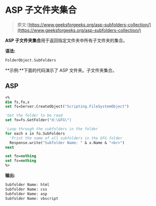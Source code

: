 # ASP 子文件夹集合

> 原文:[https://www.geeksforgeeks.org/asp-subfolders-collection/](https://www.geeksforgeeks.org/asp-subfolders-collection/)

**ASP 子文件夹集合**用于返回指定文件夹中所有子文件夹的集合。

**语法:**

```vb
FolderObject.SubFolders
```

**示例:**下面的代码演示了 ASP 文件夹。子文件夹集合。

## ASP

```vb
<%
dim fs,fo,x
set fs=Server.CreateObject("Scripting.FileSystemObject")

'Get the folder to be read
set fo=fs.GetFolder("d:\GFG\")

'Loop through the subfolders in the folder
for each x in fo.SubFolders
  'Print the name of all subfolders in the GFG folder
  Response.write("Subfolder Name: " & x.Name & "<br>")
next

set fo=nothing
set fs=nothing
%>
```

**输出:**

```vb
Subfolder Name: html
Subfolder Name: css
Subfolder Name: asp
Subfolder Name: vbscript
```